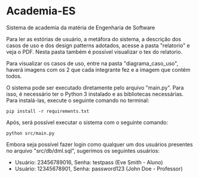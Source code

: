 # Academia-ES
Sistema de academia da matéria de Engenharia de Software

Para ler as estórias de usuário, a metáfora do sistema, a descrição dos casos de uso e dos design patterns adotados, acesse a pasta "relatorio" e veja o PDF. Nesta pasta também é possível visualizar o tex do relatorio.

Para visualizar os casos de uso, entre na pasta "diagrama_caso_uso", haverá imagens com os 2 que cada integrante fez e a imagem que contém todos.

O sistema pode ser executado diretamente pelo arquivo "main.py". Para isso, é necessário ter o Python 3 instalado e as bibliotecas necessárias. Para instalá-las, execute o seguinte comando no terminal:

```
pip install -r requirements.txt
```

Após, será possível executar o sistema com o seguinte comando:

```
python src/main.py
```

Embora seja possível fazer login como qualquer um dos usuários presentes no arquivo "src/db/dml.sql", sugerimos os seguintes usuários:

- Usuário: 23456789016, Senha: testpass (Eve Smith - Aluno)
- Usuário: 12345678901, Senha: password123 (John Doe - Professor)